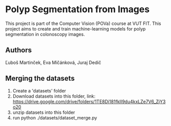 # Polyp Segmentation from Images
This project is part of the Computer Vision (POVa) course at VUT FIT. This project aims to create and train machine-learning models for polyp segmentation in colonoscopy images. 

## Authors
Ľuboš Martinček, Eva Mičánková, Juraj Dedič

## Merging the datasets
1. Create a 'datasets' folder
2. Download datasets into this folder, link: https://drive.google.com/drive/folders/1TE8Di181fkII9du4kxLZe7V6_ZjY3o20 
3. unzip datasets into this folder
4. run python ./datasets/dataset_merge.py
